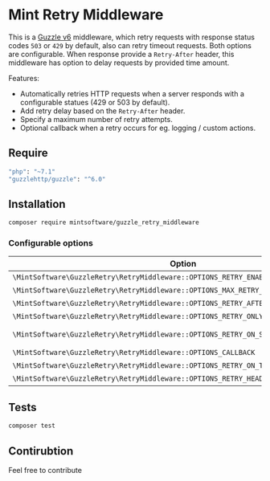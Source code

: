 # Mint Retry Middleware

This is a [Guzzle v6](http://guzzlephp.org) middleware, which retry requests with response status codes `503` or `429` by default, also can retry timeout requests.
Both options are configurable. When response provide a `Retry-After` header, this middleware has option to delay requests by provided time amount.

Features:

- Automatically retries HTTP requests when a server responds with a configurable statues (429 or 503 by default).
- Add retry delay based on the `Retry-After` header.
- Specify a maximum number of retry attempts.
- Optional callback when a retry occurs for eg. logging / custom actions.

## Require
```bash
"php": "~7.1"
"guzzlehttp/guzzle": "^6.0"
```

## Installation

``` bash
composer require mintsoftware/guzzle_retry_middleware
```

### Configurable options

| Option                                                                                | Type              | Default  | 
| ------------------------------------------------------------------------------------- | ----------------- | -------- | 
| `\MintSoftware\GuzzleRetry\RetryMiddleware::OPTIONS_RETRY_ENABLED`                    | boolean           | true     | 
| `\MintSoftware\GuzzleRetry\RetryMiddleware::OPTIONS_MAX_RETRY_ATTEMPTS`               | integer           | 10       |
| `\MintSoftware\GuzzleRetry\RetryMiddleware::OPTIONS_RETRY_AFTER_SECONDS`              | integer           | 1        | 
| `\MintSoftware\GuzzleRetry\RetryMiddleware::OPTIONS_RETRY_ONLY_IF_RETRY_AFTER_HEADER` | boolean           | false    | 
| `\MintSoftware\GuzzleRetry\RetryMiddleware::OPTIONS_RETRY_ON_STATUS`                  | array<int>        | 503, 429 | 
| `\MintSoftware\GuzzleRetry\RetryMiddleware::OPTIONS_CALLBACK`                         | callable          | null     | 
| `\MintSoftware\GuzzleRetry\RetryMiddleware::OPTIONS_RETRY_ON_TIMEOUT`                 | boolean           | false    | 
| `\MintSoftware\GuzzleRetry\RetryMiddleware::OPTIONS_RETRY_HEADER`                     | boolean           | false    |

## Tests

``` bash
composer test
```

## Contirubtion

Feel free to contribute
